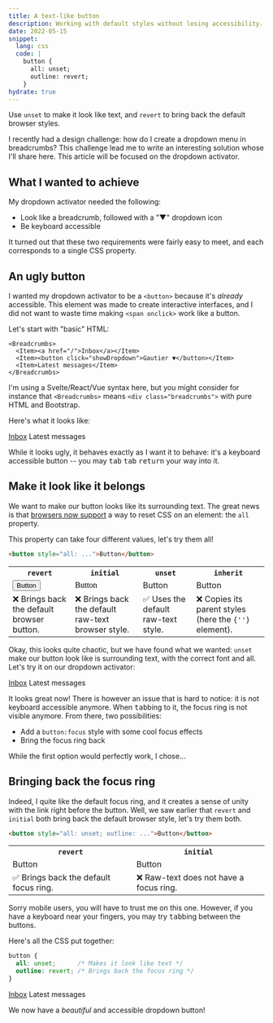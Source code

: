 ```yaml
---
title: A text-like button
description: Working with default styles without losing accessibility.
date: 2022-05-15
snippet:
  lang: css
  code: |
    button {
      all: unset;
      outline: revert;
    }
hydrate: true
---
```


<script>
  import Tldr from '$lib/Tldr.svelte';
  import Output from '$lib/Example.svelte';
  import Breadcrumbs from './Breadcrumbs.svelte';
  import Item from './Item.svelte';
  import Dropdown from './Dropdown.svelte';
</script>

<Tldr>
  Use <code>unset</code> to make it look like text, and <code>revert</code> to bring back the default browser styles.
</Tldr>

I recently had a design challenge: how do I create a dropdown menu in breadcrumbs? This challenge lead me to write an interesting solution whose I'll share here. This article will be focused on the dropdown activator.

## What I wanted to achieve

My dropdown activator needed the following:

- Look like a breadcrumb, followed with a "▼" dropdown icon
- Be keyboard accessible

It turned out that these two requirements were fairly easy to meet, and each corresponds to a single CSS property.

## An ugly button

I wanted my dropdown activator to be a `<button>` because it's _already_ accessible. This element was made to create interactive interfaces, and I did not want to waste time making `<span onclick>` work like a button.

Let's start with "basic" HTML:

```svelte
<Breadcrumbs>
  <Item><a href="/">Inbox</a></Item>
  <Item><button click="showDropdown">Gautier ▼</button></Item>
  <Item>Latest messages</Item>
</Breadcrumbs>
```

I'm using a Svelte/React/Vue syntax here, but you might consider for instance that `<Breadcrumbs>` means `<div class="breadcrumbs">` with pure HTML and Bootstrap.

Here's what it looks like:

<Output>
  <Breadcrumbs>
    <Item><a href="?" on:click|preventDefault>Inbox</a></Item>
    <Item><Dropdown /></Item>
    <Item>Latest messages</Item>
  </Breadcrumbs>
</Output>

While it looks ugly, it behaves exactly as I want it to behave: it's a keyboard accessible button -- you may <kbd>tab</kbd> <kbd>tab</kbd> <kbd>return</kbd> your way into it.

## Make it look like it belongs

We want to make our button looks like its surrounding text. The great news is that [browsers now support](https://caniuse.com/css-all) a way to reset CSS on an element: the `all` property.

This property can take four different values, let's try them all!

```html
<button style="all: ...">Button</button>
```

<table>
  <tr>
    <th><code>revert</code></th>
    <th><code>initial</code></th>
    <th><code>unset</code></th>
    <th><code>inherit</code></th>
  </tr>
  <tr>
    <td><Output><button style="all: revert">Button</button></Output></td>
    <td><Output><button style="all: initial">Button</button></Output></td>
    <td><Output><button style="all: unset">Button</button></Output></td>
    <td><Output><button style="all: inherit">Button</button></Output></td>
  </tr>
  <tr>
    <td>❌ Brings back the default browser button.</td>
    <td>❌ Brings back the default raw-text browser style.</td>
    <td>✅ Uses the default raw-text style.</td>
    <td>❌ Copies its parent styles (here the <code>{'<Example>'}</code> element).</td>
  </tr>
</table>

Okay, this looks quite chaotic, but we have found what we wanted: `unset` make our button look like is surrounding text, with the correct font and all. Let's try it on our dropdown activator:

<Output>
  <Breadcrumbs>
    <Item><a href="?" on:click|preventDefault>Inbox</a></Item>
    <Item><Dropdown css="all: unset" /></Item>
    <Item>Latest messages</Item>
  </Breadcrumbs>
</Output>

It looks great now! There is however an issue that is hard to notice: it is not keyboard accessible anymore. When <kbd>tab</kbd>bing to it, the focus ring is not visible anymore. From there, two possibilities:

- Add a `button:focus` style with some cool focus effects
- Bring the focus ring back

While the first option would perfectly work, I chose...

## Bringing back the focus ring

Indeed, I quite like the default focus ring, and it creates a sense of unity with the link right before the button. Well, we saw earlier that `revert` and `initial` both bring back the default browser style, let's try them both.

```html
<button style="all: unset; outline: ...">Button</button>
```

<table>
  <tr>
    <th><code>revert</code></th>
    <th><code>initial</code></th>
  </tr>
  <tr>
    <td><Output><button style="all: unset; outline: revert">Button</button></Output></td>
    <td><Output><button style="all: unset; outline: initial">Button</button></Output></td>
  </tr>
  <tr>
    <td>✅ Brings back the default focus ring.</td>
    <td>❌ Raw-text does not have a focus ring.</td>
  </tr>
</table>

Sorry mobile users, you will have to trust me on this one. However, if you have a keyboard near your fingers, you may try <kbd>tab</kbd>bing between the buttons.

Here's all the CSS put together:

```css
button {
  all: unset;      /* Makes it look like text */
  outline: revert; /* Brings back the focus ring */
}
```

<Output>
  <Breadcrumbs>
    <Item><a href="?" on:click|preventDefault>Inbox</a></Item>
    <Item><Dropdown css="all: unset; outline: revert" /></Item>
    <Item>Latest messages</Item>
  </Breadcrumbs>
</Output>

We now have a _beautiful_ and accessible dropdown button!
